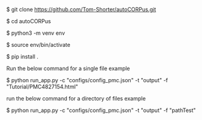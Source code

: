 $ git clone https://github.com/Tom-Shorter/autoCORPus.git

$ cd autoCORPus

$ python3 -m venv env

$ source env/bin/activate

$ pip install .

Run the below command for a single file example

$ python run_app.py -c "configs/config_pmc.json" -t "output" -f "Tutorial/PMC4827154.html" 

run the below command for a directory of files example

$  python run_app.py -c "configs/config_pmc.json" -t "output" -f "pathTest" 

